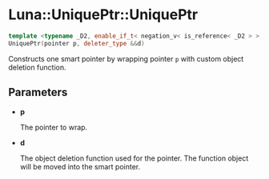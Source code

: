 # Luna::UniquePtr::UniquePtr

```c++
template <typename _D2, enable_if_t< negation_v< is_reference< _D2 > >, int >>
UniquePtr(pointer p, deleter_type &&d)
```

Constructs one smart pointer by wrapping pointer `p` with custom object deletion function. 



## Parameters
* **p**

    The pointer to wrap. 

* **d**

    The object deletion function used for the pointer. The function object will be moved into the smart pointer. 

